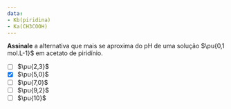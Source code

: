 ```yaml
---
data:
- Kb(piridina)
- Ka(CH3COOH)
---
```


**Assinale** a alternativa que mais se aproxima do $\mathrm{pH}$ de uma solução $\pu{0,1 mol.L-1}$ em acetato de piridínio.

- [ ] $\pu{2,3}$
- [x] $\pu{5,0}$
- [ ] $\pu{7,0}$
- [ ] $\pu{9,2}$
- [ ] $\pu{10}$
